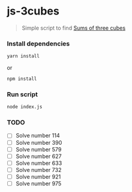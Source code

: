 # js-3cubes
> Simple script to find [Sums of three cubes](https://en.wikipedia.org/wiki/Sums_of_three_cubes)

### Install dependencies
```bash
yarn install
```
or
```bash
npm install
```

### Run script
```bash
node index.js
```

### TODO
- [ ] Solve number 114
- [ ] Solve number 390
- [ ] Solve number 579
- [ ] Solve number 627
- [ ] Solve number 633
- [ ] Solve number 732
- [ ] Solve number 921
- [ ] Solve number 975
